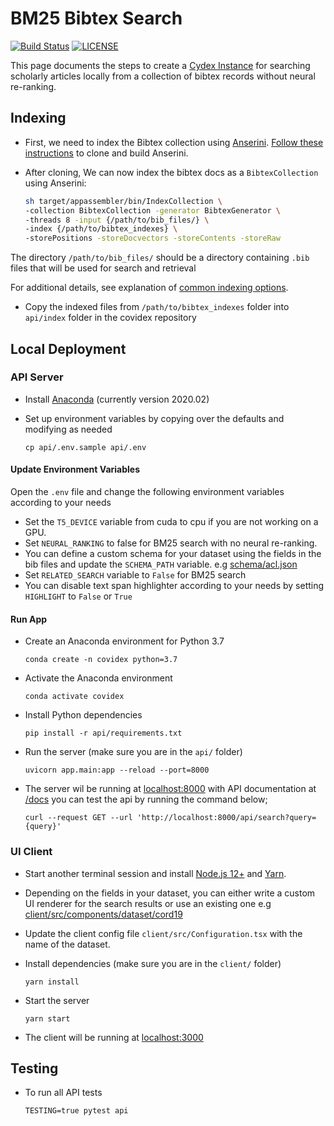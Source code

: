 # BM25 Bibtex Search

[![Build Status](https://api.travis-ci.com/castorini/covidex.svg?branch=master)](https://travis-ci.org/castorini/covidex)
[![LICENSE](https://img.shields.io/badge/license-Apache-blue.svg?style=flat)](https://www.apache.org/licenses/LICENSE-2.0)

This page documents the steps to create a [Cydex Instance](http://cydex.ai) for searching scholarly articles locally from a collection of bibtex records without neural re-ranking.

## Indexing 

- First, we need to index the Bibtex collection using [Anserini](https://github.com/castorini/anserini). [Follow these instructions](https://github.com/castorini/anserini#getting-started) to clone and build Anserini.


- After cloning, We can now index the bibtex docs as a `BibtexCollection` using Anserini:

    ```bash
    sh target/appassembler/bin/IndexCollection \
    -collection BibtexCollection -generator BibtexGenerator \
    -threads 8 -input {/path/to/bib_files/} \
    -index {/path/to/bibtex_indexes} \
    -storePositions -storeDocvectors -storeContents -storeRaw
    ```

The directory `/path/to/bib_files/` should be a directory containing `.bib` files that will be used for search and retrieval

For additional details, see explanation of [common indexing options](common-indexing-options.md).

- Copy the indexed files from `/path/to/bibtex_indexes` folder into `api/index` folder in the covidex repository

## Local Deployment

### API Server


- Install [Anaconda](https://docs.anaconda.com/anaconda/install) (currently version 2020.02)

- Set up environment variables by copying over the defaults and modifying as needed
  ```
  cp api/.env.sample api/.env
  ```

#### Update Environment Variables
Open the `.env` file and change the following environment variables according to your needs

- Set the `T5_DEVICE` variable from cuda to cpu if you are not working on a GPU.
- Set `NEURAL_RANKING` to false for BM25 search with no neural re-ranking. 
- You can define a custom schema for your dataset using the fields in the bib files and update the `SCHEMA_PATH` variable. e.g [schema/acl.json](schema/acl.json)
- Set `RELATED_SEARCH` variable to `False` for BM25 search
- You can disable text span highlighter according to your needs by setting `HIGHLIGHT` to `False` or `True`

#### Run App
- Create an Anaconda environment for Python 3.7
  ```
  conda create -n covidex python=3.7
  ```

- Activate the Anaconda environment
  ```
  conda activate covidex
  ```

- Install Python dependencies
  ```
  pip install -r api/requirements.txt
  ```

- Run the server (make sure you are in the `api/` folder)
  ```
  uvicorn app.main:app --reload --port=8000
  ```

- The server wil be running at [localhost:8000](http://localhost:8000) with API documentation at [/docs](http://localhost:8000/docs)
you can test the api by running the command below;

  ```
  curl --request GET --url 'http://localhost:8000/api/search?query={query}'
  ```


### UI Client

- Start another terminal session and install  [Node.js 12+](https://nodejs.org/en/download/) and [Yarn](https://classic.yarnpkg.com/en/docs/install/).

- Depending on the fields in your dataset, you can either write a custom UI renderer for the search results or use an existing one e.g [client/src/components/dataset/cord19](client/src/components/dataset/cord19)

- Update the client config file `client/src/Configuration.tsx` with the name of the dataset.

- Install dependencies (make sure you are in the `client/` folder)
  ```
  yarn install
  ```

- Start the server
  ```
  yarn start
  ```

- The client will be running at [localhost:3000](http://localhost:3000)




## Testing

- To run all API tests
  ```
  TESTING=true pytest api
  ```
